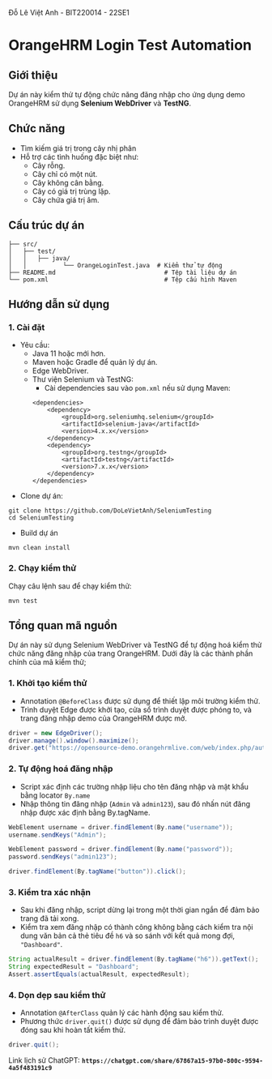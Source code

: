 Đỗ Lê Việt Anh - BIT220014 - 22SE1

# OrangeHRM Login Test Automation
## Giới thiệu
Dự án này kiểm thử tự động chức năng đăng nhập cho ứng dụng demo OrangeHRM sử dụng **Selenium WebDriver** và **TestNG**.

## Chức năng
- Tìm kiếm giá trị trong cây nhị phân
- Hỗ trợ các tình huống đặc biệt như:
    - Cây rỗng.
    - Cây chỉ có một nút.
    - Cây không cân bằng.
    - Cây có giá trị trùng lặp.
    - Cây chứa giá trị âm.

## Cấu trúc dự án

    ├── src/
    │   ├── test/
    │   │   ├── java/
    │   │          └── OrangeLoginTest.java  # Kiểm thử tự động
    ├── README.md                              # Tệp tài liệu dự án
    └── pom.xml                                # Tệp cấu hình Maven

## Hướng dẫn sử dụng
### 1. Cài đặt
- Yêu cầu: 
    - Java 11 hoặc mới hơn.
    - Maven hoặc Gradle để quản lý dự án.
    - Edge WebDriver.
    - Thư viện Selenium và TestNG:
        - Cài dependencies sau vào ``pom.xml`` nếu sử dụng Maven: 
        ```
        <dependencies>
            <dependency>
                <groupId>org.seleniumhq.selenium</groupId>
                <artifactId>selenium-java</artifactId>
                <version>4.x.x</version>
            </dependency>
            <dependency>
                <groupId>org.testng</groupId>
                <artifactId>testng</artifactId>
                <version>7.x.x</version>
            </dependency>
        </dependencies>
        ```
- Clone dự án:
``` 
git clone https://github.com/DoLeVietAnh/SeleniumTesting
cd SeleniumTesting
```
- Build dự án
```
mvn clean install
```

### 2. Chạy kiểm thử
Chạy câu lệnh sau để chạy kiểm thử:
```
mvn test
```

## Tổng quan mã nguồn
Dự án này sử dụng Selenium WebDriver và TestNG để tự động hoá kiểm thử chức năng đăng nhập của trang OrangeHRM. Dưới đây là các thành phần chính của mã kiểm thử;
### 1. Khởi tạo kiểm thử
- Annotation ``@BeforeClass`` được sử dụng để thiết lập môi trường kiểm thử.
- Trình duyệt Edge được khởi tạo, cửa sổ trình duyệt được phóng to, và trang đăng nhập demo của OrangeHRM được mở.
```java
driver = new EdgeDriver();
driver.manage().window().maximize();
driver.get("https://opensource-demo.orangehrmlive.com/web/index.php/auth/login");
```
### 2. Tự động hoá đăng nhập
- Script xác định các trường nhập liệu cho tên đăng nhập và mật khẩu bằng locator ``By.name``
- Nhập thông tin đăng nhập (``Admin`` và ``admin123``), sau đó nhấn nút đăng nhập được xác định bằng By.tagName.
```java
WebElement username = driver.findElement(By.name("username"));
username.sendKeys("Admin");

WebElement password = driver.findElement(By.name("password"));
password.sendKeys("admin123");

driver.findElement(By.tagName("button")).click();
```

### 3. Kiểm tra xác nhận
- Sau khi đăng nhập, script dừng lại trong một thời gian ngắn để đảm bảo trang đã tải xong.
- Kiểm tra xem đăng nhập có thành công không bằng cách kiểm tra nội dung văn bản cả thẻ tiêu đề ``h6`` và so sánh với kết quả mong đợi, ``"Dashboard"``.
```java
String actualResult = driver.findElement(By.tagName("h6")).getText();
String expectedResult = "Dashboard";
Assert.assertEquals(actualResult, expectedResult);
```

### 4. Dọn dẹp sau kiểm thử
- Annotation ``@AfterClass`` quản lý các hành động sau kiểm thử.
- Phương thức ``driver.quit()`` được sử dụng để đảm bảo trình duyệt được đóng sau khi hoàn tất kiểm thử. 
```java
driver.quit();
```

Link lịch sử ChatGPT: **```https://chatgpt.com/share/67867a15-97b0-800c-9594-4a5f483191c9```**
